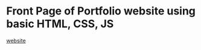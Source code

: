 # Front Page of Portfolio website using basic HTML, CSS, JS

<a href="https://v1.ammmy.me">website</a>
